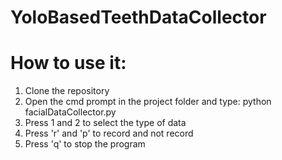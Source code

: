 # YoloBasedTeethDataCollector

<h1>How to use it:</h1>
<ol>
<li>Clone the repository</li>
<li>Open the cmd prompt in the project folder and type: python facialDataCollector.py</li>
<li>Press 1 and 2 to select the type of data</li>
<li>Press 'r' and 'p' to record and not record</li>
<li>Press 'q' to stop the program</li>
</ol>
